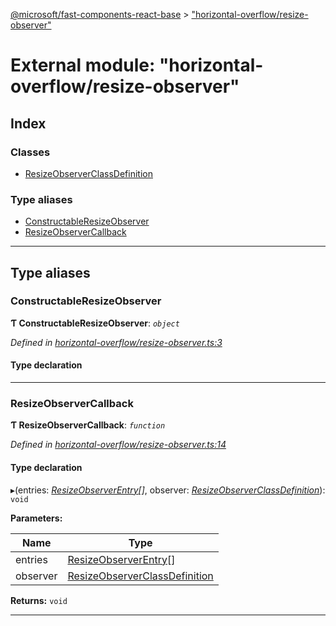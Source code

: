 [@microsoft/fast-components-react-base](../README.md) > ["horizontal-overflow/resize-observer"](../modules/_horizontal_overflow_resize_observer_.md)

# External module: "horizontal-overflow/resize-observer"

## Index

### Classes

* [ResizeObserverClassDefinition](../classes/_horizontal_overflow_resize_observer_.resizeobserverclassdefinition.md)

### Type aliases

* [ConstructableResizeObserver](_horizontal_overflow_resize_observer_.md#constructableresizeobserver)
* [ResizeObserverCallback](_horizontal_overflow_resize_observer_.md#resizeobservercallback)

---

## Type aliases

<a id="constructableresizeobserver"></a>

###  ConstructableResizeObserver

**Ƭ ConstructableResizeObserver**: *`object`*

*Defined in [horizontal-overflow/resize-observer.ts:3](https://github.com/Microsoft/fast-dna/blob/164dd3ca/packages/fast-components-react-base/src/horizontal-overflow/resize-observer.ts#L3)*

#### Type declaration

___
<a id="resizeobservercallback"></a>

###  ResizeObserverCallback

**Ƭ ResizeObserverCallback**: *`function`*

*Defined in [horizontal-overflow/resize-observer.ts:14](https://github.com/Microsoft/fast-dna/blob/164dd3ca/packages/fast-components-react-base/src/horizontal-overflow/resize-observer.ts#L14)*

#### Type declaration
▸(entries: *[ResizeObserverEntry](../classes/_horizontal_overflow_resize_observer_entry_.resizeobserverentry.md)[]*, observer: *[ResizeObserverClassDefinition](../classes/_horizontal_overflow_resize_observer_.resizeobserverclassdefinition.md)*): `void`

**Parameters:**

| Name | Type |
| ------ | ------ |
| entries | [ResizeObserverEntry](../classes/_horizontal_overflow_resize_observer_entry_.resizeobserverentry.md)[] |
| observer | [ResizeObserverClassDefinition](../classes/_horizontal_overflow_resize_observer_.resizeobserverclassdefinition.md) |

**Returns:** `void`

___

